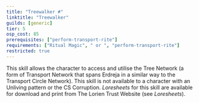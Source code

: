 ```yaml
---
title: "Treewalker #"
linktitle: "Treewalker"
guilds: [generic]
tier: 5
osp_cost: 85
prerequisites: ["perform-transport-rite"]
requirements: ["Ritual Magic", " or ", "perform-transport-rite"]
restricted: true
---
```

This skill allows the character to access and utilise the Tree Network (a form of Transport Network that spans Erdreja in a similar way to the Transport Circle Network). This skill is not available to a character with an Unliving pattern or the CS Corruption. _Loresheets_ for this skill are available for download and print from The Lorien Trust Website (see _Loresheets_).